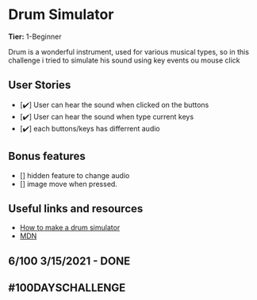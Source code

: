 # Drum Simulator

**Tier:** 1-Beginner

Drum is a wonderful instrument, used for various musical types, so in this challenge i tried to simulate his sound using key events ou mouse click

## User Stories

-   [✔️] User can hear the sound when clicked on the buttons
-   [✔️] User can hear the sound when type current keys
-   [✔️] each buttons/keys has differrent audio

## Bonus features

-   [] hidden feature to change audio
-   [] image move when pressed.

## Useful links and resources

- [How to make a drum simulator](https://www.google.com/url?sa=t&rct=j&q=&esrc=s&source=web&cd=&ved=2ahUKEwiloqzKp7PvAhWaDrkGHT1DAV8QFjAEegQIARAD&url=https%3A%2F%2Fjavascript.plainenglish.io%2Fbuilding-a-simple-drum-kit-with-vanilla-javascript-e391e2f4e2ab&usg=AOvVaw08yt5P4BypEisFK8x7Wvhr)
- [MDN](https://developer.mozilla.org/en-US/)

## 6/100 3/15/2021 - DONE

## #100DAYSCHALLENGE
